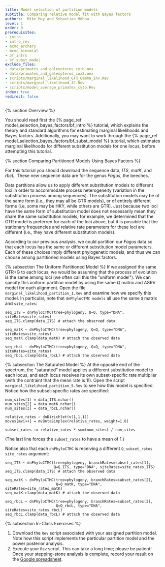 ```yaml
---
title: Model selection of partition models
subtitle: Comparing relative model fit with Bayes factors
authors:  Mike May and Sebastian Höhna
level: 1
order: 3
prerequisites:
- intro
- intro_rev
- mcmc_archery
- mcmc_binomial
- bf_intro
- bf_subst_model
exclude_files: 
- data/primates_and_galeopterus_cytb.nex
- data/primates_and_galeopterus_cox2.nex
- scripts/marginal_likelihood_GTR_Gamma_inv.Rev
- scripts/marginal_likelihood_JC.Rev
- scripts/model_average_primates_cytb.Rev
index: true
redirect: false
---
```




{% section Overview %}

You should read first the {% page_ref model_selection_bayes_factors/bf_intro %} tutorial, which explains the theory and 
standard algorithms for estimating marginal likelihoods and Bayes factors.
Additionally, you may want to work through the {% page_ref model_selection_bayes_factors/bf_subst_model %} tutorial,
which estimates marginal likelihoods for different substitution models for one locus, before attempting this tutorial.



{% section Comparing Partitioned Models Using Bayes Factors %}

For this tutorial you should download the sequence data, *ITS*, *matK*, and *rbcL*. 
These new sequence data are for the genus *Fagus*, the beeches. 

Data partitions allow us to apply different substitution models to different loci 
in order to accommodate process heterogeneity (variation in the substitution process among sequences). 
The substitution models may be of the same form (i.e., they may all be GTR models), 
or of entirely different forms (i.e, some may be HKY, while others are GTR). 
Just because two loci have the same form of substitution model does not necessarily mean 
they share the same substitution models; for example, we determined that the GTR model 
is preferred for each of the loci above, but it is possible that the stationary frequencies 
and relative rate parameters for these loci are different (i.e., they have different substitution models).

According to our previous analysis, we could partition our *Fagus* data so that each locus 
has the same or different substitution model parameters. 
Each of these choices imply different phylogenetic models, 
and thus we can choose among partitioned models using Bayes factors.

{% subsection The Uniform Partitioned Model %}
If we assigned the same GTR+G to each locus, we would be assuming that the process of evolution 
is the same among loci (we often call this the "uniform model"). 
We can specify this uniform partition model by using the same $Q$ matrix and ASRV model for each alignment. 
Open the file `marginal_likelihood_partition_1.Rev` and examine how we specify this model. 
In particular, note that `dnPhyloCTMC models` all use the same `Q` matrix and `site_rates`:

```
seq_ITS ~ dnPhyloCTMC(tree=phylogeny, Q=Q, type="DNA", siteRates=site_rates)
seq_ITS.clamp(data_ITS) # attach the observed data

seq_matK ~ dnPhyloCTMC(tree=phylogeny, Q=Q, type="DNA", siteRates=site_rates)
seq_matK.clamp(data_matK) # attach the observed data

seq_rbcL ~ dnPhyloCTMC(tree=phylogeny, Q=Q, type="DNA", siteRates=site_rates)
seq_rbcL.clamp(data_rbcL) # attach the observed data
```

{% subsection The Saturated Model %}
At the opposite end of the spectrum, the "saturated" model applies a different substitution model to each locus, and each locus receives its own subset-specific rate multiplier (with the contraint that the mean rate is 1!). 
Open the script `marginal_likelihood_partition_5.Rev` to see how this model is specified. 
Notice how the subset-specific rates are specified:
```
num_sites[1] = data_ITS.nchar()
num_sites[2] = data_matK.nchar()
num_sites[3] = data_rbcL.nchar()

relative_rates ~ dnDirichlet(v(1,1,1))
moves[mvi++] = mvBetaSimplex(relative_rates, weight=1.0)

subset_rates := relative_rates * sum(num_sites) / num_sites
```
(The last line forces the `subset_rates` to have a mean of 1.)

Notice also that each `dnPhyloCTMC` is receiving a different `Q`, `subset_rates` `site_rates` argument:
```
seq_ITS ~ dnPhyloCTMC(tree=phylogeny, branchRates=subset_rates[1],
                      Q=Q_ITS, type="DNA", siteRates=site_rates_ITS)
seq_ITS.clamp(data_ITS) # attach the observed data

seq_matK ~ dnPhyloCTMC(tree=phylogeny, branchRates=subset_rates[2],
                       Q=Q_matK, type="DNA", siteRates=site_rates_matK)
seq_matK.clamp(data_matK) # attach the observed data

seq_rbcL ~ dnPhyloCTMC(tree=phylogeny, branchRates=subset_rates[3],
                       Q=Q_rbcL, type="DNA", siteRates=site_rates_rbcL)
seq_rbcL.clamp(data_rbcL) # attach the observed data
```

{% subsection In-Class Exercises %}

1. Download the `Rev` script associated with your assigned partition model. 
Note how this script implements the particular partition model and the power posterior analysis.
2. Execute your `Rev` script. This can take a long time; please be patient! 
Once your stepping-stone analysis is complete, record your result on the [Google spreadsheet](https://docs.google.com/spreadsheets/d/1m-hWOTHg3T5gP0XHPCB_m4jK5qaCfcTYM40svjew9Go/edit?usp=sharing).
